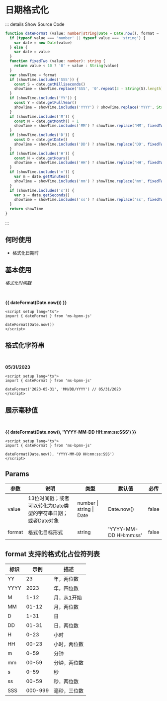 # 日期格式化

::: details  Show Source Code

```ts
function dateFormat (value: number|string|Date = Date.now(), format = 'YYYY-MM-DD HH:mm:ss'): string {
  if (typeof value === 'number' || typeof value === 'string') {
    var date = new Date(value)
  } else {
    var date = value
  }
  function fixedTwo (value: number): string {
    return value < 10 ? '0' + value : String(value)
  }
  var showTime = format
  if (showTime.includes('SSS')) {
    const S = date.getMilliseconds()
    showTime = showTime.replace('SSS', '0'.repeat(3 - String(S).length) + S)
  }
  if (showTime.includes('YY')) {
    const Y = date.getFullYear()
    showTime = showTime.includes('YYYY') ? showTime.replace('YYYY', String(Y)) : showTime.replace('YY', String(Y).slice(2, 4))
  }
  if (showTime.includes('M')) {
    const M = date.getMonth() + 1
    showTime = showTime.includes('MM') ? showTime.replace('MM', fixedTwo(M)) : showTime.replace('M', String(M))
  }
  if (showTime.includes('D')) {
    const D = date.getDate()
    showTime = showTime.includes('DD') ? showTime.replace('DD', fixedTwo(D)) : showTime.replace('D', String(D))
  }
  if (showTime.includes('H')) {
    const H = date.getHours()
    showTime = showTime.includes('HH') ? showTime.replace('HH', fixedTwo(H)) : showTime.replace('H', String(H))
  }
  if (showTime.includes('m')) {
    var m = date.getMinutes()
    showTime = showTime.includes('mm') ? showTime.replace('mm', fixedTwo(m)) : showTime.replace('m', String(m))
  }
  if (showTime.includes('s')) {
    var s = date.getSeconds()
    showTime = showTime.includes('ss') ? showTime.replace('ss', fixedTwo(s)) : showTime.replace('s', String(s))
  }
  return showTime
}
```

:::

## 何时使用

- 格式化日期时

<script setup lang="ts">
import { dateFormat } from 'ms-bpmn-js'
</script>

## 基本使用

*格式化时间戳*

<br/>

**{{ dateFormat(Date.now()) }}**

```vue
<script setup lang="ts">
import { dateFormat } from 'ms-bpmn-js'

dateFormat(Date.now())
</script>
```

## 格式化字符串

<br/>

**05/31/2023**

```vue
<script setup lang="ts">
import { dateFormat } from 'ms-bpmn-js'

dateFormat('2023-05-31', 'MM/DD/YYYY') // 05/31/2023
</script>
```

## 展示毫秒值

<br/>

**{{ dateFormat(Date.now(), 'YYYY-MM-DD HH:mm:ss:SSS') }}**

```vue
<script setup lang="ts">
import { dateFormat } from 'ms-bpmn-js'

dateFormat(Date.now(), 'YYYY-MM-DD HH:mm:ss:SSS')
</script>
```

## Params

参数 | 说明 | 类型 | 默认值 | 必传
-- | -- | -- | -- | --
value | 13位时间戳；或者可以转化为Date类型的字符串日期；或者Date对象 | number &#124; string &#124; Date | Date.now() | false
format | 格式化目标形式 | string | 'YYYY-MM-DD HH:mm:ss' | false

## format 支持的格式化占位符列表

标识 | 示例 | 描述
-- | -- | --
YY | 23 | 年，两位数
YYYY | 2023 | 年，四位数
M | 1-12 | 月，从1开始
MM | 01-12 | 月，两位数
D | 1-31 | 日
DD | 01-31 | 日，两位数
H | 0-23 | 小时
HH | 00-23 | 小时，两位数
m | 0-59 | 分钟
mm | 00-59 | 分钟，两位数
s | 0-59 | 秒
ss | 00-59 | 秒，两位数
SSS | 000-999 |毫秒，三位数
